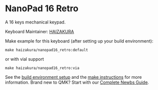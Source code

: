 # NanoPad 16 Retro

A 16 keys mechanical keypad.

Keyboard Maintainer: [HAIZAKURA](https://github.com/HAIZAKURA)

Make example for this keyboard (after setting up your build environment):

```
make haizakura/nanopad16_retro:default
```

or with vial support

```
make haizakura/nanopad16_retro:via
```

See the [build environment setup](https://docs.qmk.fm/#/getting_started_build_tools) and the [make instructions](https://docs.qmk.fm/#/getting_started_make_guide) for more information. Brand new to QMK? Start with our [Complete Newbs Guide](https://docs.qmk.fm/#/newbs).

